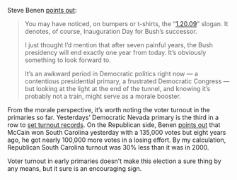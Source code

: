 Steve Benen [points
out](http://www.thecarpetbaggerreport.com/archives/14299.html):

> You may have noticed, on bumpers or t-shirts, the
> “[1.20.09](http://www.bushslastday.com/)” slogan. It denotes, of
> course, Inauguration Day for Bush’s successor.
>
> I just thought I’d mention that after seven painful years, the Bush
> presidency will end exactly one year from today. It’s obviously
> something to look forward to.
>
> It’s an awkward period in Democratic politics right now — a
> contentious presidential primary, a frustrated Democratic Congress —
> but looking at the light at the end of the tunnel, and knowing it’s
> probably not a train, might serve as a morale booster.

From the morale perspective, it’s worth noting the voter turnout in the
primaries so far. Yesterdays’ Democratic Nevada primary is the third in
a row to [set turnout
records](http://www.nytimes.com/2008/01/19/us/politics/19cnd-dems.html).
On the Republican side, Benen [points
out](http://www.thecarpetbaggerreport.com/archives/14296.html) that
McCain won South Carolina yesterday with a 135,000 votes but eight years
ago, he got nearly 100,000 more votes in a losing effort. By my
calculation, Republican South Carolina turnout was 30% less than it was
in 2000.

Voter turnout in early primaries doesn’t make this election a sure thing
by any means, but it sure is an encouraging sign.
